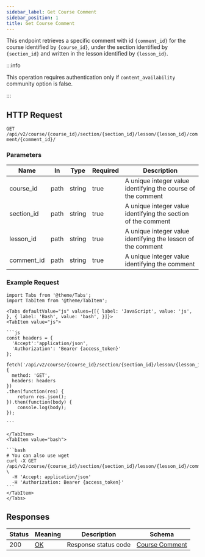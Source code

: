 ```yaml
---
sidebar_label: Get Course Comment
sidebar_position: 1
title: Get Course Comment
---
```


This endpoint retrieves a specific comment with id `{comment_id}` for the course identified by `{course_id}`, under
the section identified by `{section_id}` and written in the lesson identified by `{lesson_id}`.

:::info

This operation requires authentication only if `content_availability` community option is false.

:::

## HTTP Request

`GET /api/v2/course/{course_id}/section/{section_id}/lesson/{lesson_id}/comment/{comment_id}/`

### Parameters

| Name       | In   | Type   | Required | Description                                                   |
|------------|------|--------|----------|---------------------------------------------------------------|
| course_id  | path | string | true     | A unique integer value identifying the course of the comment  |
| section_id | path | string | true     | A unique integer value identifying the section of the comment |
| lesson_id  | path | string | true     | A unique integer value identifying the lesson of the comment  |
| comment_id | path | string | true     | A unique integer value identifying the comment                |

### Example Request

````mdx-code-block
import Tabs from '@theme/Tabs';
import TabItem from '@theme/TabItem';

<Tabs defaultValue="js" values={[{ label: 'JavaScript', value: 'js', }, { label: 'Bash', value: 'bash', }]}>
<TabItem value="js">

```js
const headers = {
  'Accept':'application/json',
  'Authorization': 'Bearer {access_token}'
};

fetch('/api/v2/course/{course_id}/section/{section_id}/lesson/{lesson_id}/comment/{comment_id}/',
{
  method: 'GET',
  headers: headers
})
.then(function(res) {
    return res.json();
}).then(function(body) {
    console.log(body);
});

```

</TabItem>
<TabItem value="bash">

```bash
# You can also use wget
curl -X GET /api/v2/course/{course_id}/section/{section_id}/lesson/{lesson_id}/comment/{comment_id}/ \
  -H 'Accept: application/json'
  -H 'Authorization: Bearer {access_token}'
```
</TabItem>
</Tabs>
````

## Responses

| Status | Meaning                                                 | Description          | Schema                                                         |
|--------|---------------------------------------------------------|----------------------|----------------------------------------------------------------|
| 200    | [OK](https://tools.ietf.org/html/rfc7231#section-6.3.1) | Response status code | [Course Comment](/docs/apireference/v2/schemas/course_comment) |
